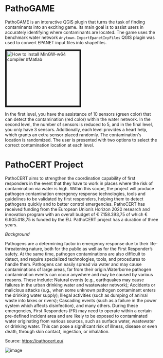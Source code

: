 # PathoGAME

PathoGAME is an interactive QGIS plugin that turns the task of finding contaminants into an exciting game. Its main goal is to assist users in accurately identifying where contaminants are located. The game uses the benchmark water network `Anytown`. `ImportEpanetInpFiles` QGIS plugin was used to convert EPANET input files into shapefiles.

<a href="http://www.youtube.com/watch?feature=player_embedded&v=GMsAmfsx0gQ
" target="_blank"><img src="http://img.youtube.com/vi/GMsAmfsx0gQ/0.jpg"
alt="How to install MinGW-w64 compiler #Matlab" width="240" height="180" border="5" /></a>

In the first level, you have the assistance of 10 sensors (green color) that can detect the contamination (red color) within the water network. In the second level, the number of sensors is reduced to 5, and in the final level, you only have 3 sensors. Additionally, each level provides a heart help, which grants an extra sensor placed randomly. The contamination's location is randomized. The user is presented with two options to select the correct contamination location at each level.

# PathoCERT Project

PathoCERT aims to strengthen the coordination capability of first responders in the event that they have to work in places where the risk of contamination via water is high. Within this scope, the project will produce pathogen contamination emergency response technologies, tools and guidelines to be validated by first responders, helping them to detect pathogens quickly and to better control emergencies. PathoCERT has received funding from the European Union’s Horizon 2020 research and innovation program with an overall budget of € 7.158.393,75 of which € 6.905.018,75 is funded by the EU. PathoCERT project has a duration of three years.

*Background*

Pathogens are a determining factor in emergency response due to their life-threatening nature, both for the public 
as well as for the First Responder’s safety. At the same time, pathogen contaminations are also difficult to detect, and require specialized technologies, tools, and procedures to handle them. Pathogens can easily spread via water and may cause contaminations of large areas, far from their origin.Waterborne pathogen contamination events can occur anywhere and may be caused by various reasons. These include: Natural events (e.g., earthquakes may cause failures in the urban drinking water and wastewater network); Accidents or malicious attacks (e.g., when some unknown pathogen contaminant enters the drinking water supply); Illegal activities (such as dumping of animal waste into lakes or rivers); Cascading events (such as a failure in the power system which affects disinfection), and many others. During these emergencies, First Responders (FR) may need to operate within a certain pre-defined incident area and are likely to be exposed to contaminated water originating from various sources, such as surface water, wastewater or drinking water. This can pose a significant risk of illness, disease or even death, through skin contact, ingestion, or inhalation.

Source: https://pathocert.eu/

![image](https://github.com/user-attachments/assets/d765ae31-658d-44a2-859f-43f8116bf66c)




 

